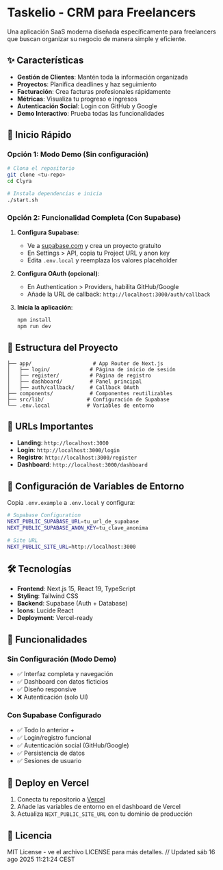 # Taskelio - CRM para Freelancers

Una aplicación SaaS moderna diseñada específicamente para freelancers que buscan organizar su negocio de manera simple y eficiente.

## ✨ Características

- **Gestión de Clientes**: Mantén toda la información organizada
- **Proyectos**: Planifica deadlines y haz seguimiento  
- **Facturación**: Crea facturas profesionales rápidamente
- **Métricas**: Visualiza tu progreso e ingresos
- **Autenticación Social**: Login con GitHub y Google
- **Demo Interactivo**: Prueba todas las funcionalidades

## 🚀 Inicio Rápido

### Opción 1: Modo Demo (Sin configuración)
```bash
# Clona el repositorio
git clone <tu-repo>
cd Clyra

# Instala dependencias e inicia
./start.sh
```

### Opción 2: Funcionalidad Completa (Con Supabase)

1. **Configura Supabase**:
   - Ve a [supabase.com](https://supabase.com) y crea un proyecto gratuito
   - En Settings > API, copia tu Project URL y anon key
   - Edita `.env.local` y reemplaza los valores placeholder

2. **Configura OAuth (opcional)**:
   - En Authentication > Providers, habilita GitHub/Google
   - Añade la URL de callback: `http://localhost:3000/auth/callback`

3. **Inicia la aplicación**:
   ```bash
   npm install
   npm run dev
   ```

## 📂 Estructura del Proyecto

```
├── app/                    # App Router de Next.js
│   ├── login/             # Página de inicio de sesión
│   ├── register/          # Página de registro
│   ├── dashboard/         # Panel principal
│   ├── auth/callback/     # Callback OAuth
├── components/            # Componentes reutilizables
├── src/lib/              # Configuración de Supabase
└── .env.local            # Variables de entorno
```

## 🎯 URLs Importantes

- **Landing**: `http://localhost:3000`
- **Login**: `http://localhost:3000/login`  
- **Registro**: `http://localhost:3000/register`
- **Dashboard**: `http://localhost:3000/dashboard`

## 🔧 Configuración de Variables de Entorno

Copia `.env.example` a `.env.local` y configura:

```bash
# Supabase Configuration
NEXT_PUBLIC_SUPABASE_URL=tu_url_de_supabase
NEXT_PUBLIC_SUPABASE_ANON_KEY=tu_clave_anonima

# Site URL
NEXT_PUBLIC_SITE_URL=http://localhost:3000
```

## 🛠️ Tecnologías

- **Frontend**: Next.js 15, React 19, TypeScript
- **Styling**: Tailwind CSS
- **Backend**: Supabase (Auth + Database)
- **Icons**: Lucide React
- **Deployment**: Vercel-ready

## 📱 Funcionalidades

### Sin Configuración (Modo Demo)
- ✅ Interfaz completa y navegación
- ✅ Dashboard con datos ficticios  
- ✅ Diseño responsive
- ❌ Autenticación (solo UI)

### Con Supabase Configurado
- ✅ Todo lo anterior +
- ✅ Login/registro funcional
- ✅ Autenticación social (GitHub/Google)
- ✅ Persistencia de datos
- ✅ Sesiones de usuario

## 🚀 Deploy en Vercel

1. Conecta tu repositorio a [Vercel](https://vercel.com)
2. Añade las variables de entorno en el dashboard de Vercel
3. Actualiza `NEXT_PUBLIC_SITE_URL` con tu dominio de producción

## 📝 Licencia

MIT License - ve el archivo LICENSE para más detalles.
// Updated sáb 16 ago 2025 11:21:24 CEST
